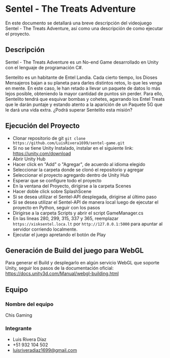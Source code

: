 # Sentel - The Treats Adventure

En este documento se detallará una breve descripción del videojuego Sentel - The Treats Adventure, así como una descripción de como ejecutar el proyecto.


## Descripción

Sentel - The Treats Adventure es un No-end Game desarrollado en Unity con el lenguaje de programación C#.

Sentelito es un habitante de Entel Landia. Cada cierto tiempo, los Dioses Mensajeros bajan a su planeta para darles distintos retos, lo que les venga en mente. En este caso, le han retado a llevar un paquete de datos lo más lejos posible, obteniendo la mayor cantidad de puntos sin perder. Para ello, Sentelito tendrá que esquivar bombas y cohetes, agarrando los Entel Treats que le darán puntaje y estando atento a la aparición de un Paquete 5G que le dará una vida extra. ¿Podrá superar Sentelito esta misión?

## Ejecución del Proyecto

- Clonar repositorio de git ```git clone https://github.com/LuisRivera1699/sentel-game.git```
- Si no se tiene Unity Instalado, instalar en el siguiente link: https://unity.com/download
- Abrir Unity Hub
- Hacer click en "Add" o "Agregar", de acuerdo al idioma elegido
- Seleccionar la carpeta donde se clonó el repositorio y agregar
- Seleccionar el proyecto agregardo dentro de Unity Hub
- Esperar que se configure todo el proyecto
- En la ventana del Proyecto, dirigirse a la carpeta Scenes
- Hacer doble click sobre SplashScene
- Si se desea utilizar el Sentel-API desplegada, dirigirse al último paso
- Si se desea utilizar el Sentel-API de manera local luego de ejecutar el proyecto en Python, seguir con los pasos
- Dirigirse a la carpeta Scripts y abrir el script GameManager.cs
- En las lineas 280, 299, 315, 337 y 365, reemplazar ```https://xisksentel.loca.lt``` por ```http://127.0.0.1:5000``` para apuntar al servidor corriendo localmente.
- Ejecutar el juego apretando el botón de Play

## Generación de Build del juego para WebGL

Para generar el Build y desplegarlo en algún servicio WebGL que soporte Unity, seguir los pasos de la documentación oficial: https://docs.unity3d.com/Manual/webgl-building.html
 
## Equipo

### Nombre del equipo

Chis Gaming

### Integrante

- Luis Rivera Díaz
- +51 932 104 502
- luisriveradiaz1699@gmail.com
